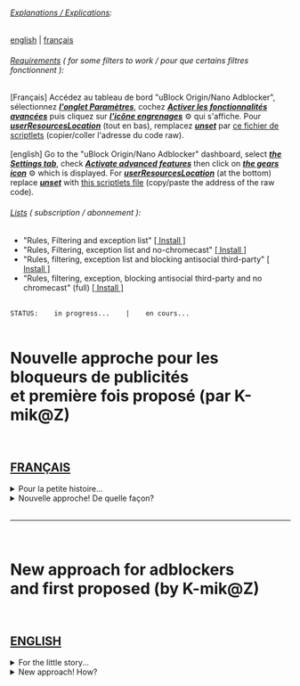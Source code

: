###### <ins>Explanations / Explications</ins>:  
[english](#english) | [français](#français)

###### <ins>Requirements</ins> ( for some filters to work / pour que certains filtres fonctionnent ):
[Français] Accédez au tableau de bord "uBlock Origin/Nano Adblocker", sélectionnez <ins>***l'onglet Paramètres***</ins>, cochez <ins>***Activer les fonctionnalités avancées***</ins> puis cliquez sur <ins>***l'icône engrenages***</ins> ⚙ qui s'affiche. Pour <ins>***userResourcesLocation***</ins> (tout en bas), remplacez <ins>***unset***</ins> par [ce fichier de scriptlets](https://raw.githubusercontent.com/K-mikaZ/new_approach_adb__1st/master/common_utils/Resources/scriptlets.js) (copier/coller l'adresse du code raw).<br><br>[english] Go to the "uBlock Origin/Nano Adblocker" dashboard, select <ins>***the Settings tab***</ins>, check <ins>***Activate advanced features***</ins> then click on <ins>***the gears icon***</ins> ⚙ which is displayed. For <ins>***userResourcesLocation***</ins> (at the bottom) replace <ins>***unset***</ins> with [this scriptlets file](https://raw.githubusercontent.com/K-mikaZ/new_approach_adb__1st/master/common_utils/Resources/scriptlets.js) (copy/paste the address of the raw code).  
###### <ins>Lists</ins> ( subscription / abonnement ):
- "Rules, Filtering and exception list" [[ Install ]](https://subscribe.adblockplus.org/?location=https://raw.githubusercontent.com/K-mikaZ/new_approach_adb__1st/master/KmZ_filters.txt&amp;title=Rules%2C%20Filtering%20and%20exception%20list)
- "Rules, Filtering, exception list and no-chromecast" [[ Install ]](https://subscribe.adblockplus.org?location=https://raw.githubusercontent.com/K-mikaZ/new_approach_adb__1st/master/KmZ_filters_no-chromecast.txt&amp;title=Rules%2C%20Filtering%2C%20exception%20list%20and%20no-chromecast)
- "Rules, filtering, exception list and blocking antisocial third-party" [[ Install ]](https://subscribe.adblockplus.org?location=https://raw.githubusercontent.com/K-mikaZ/new_approach_adb__1st/master/KmZ_filters_with_antisocial_third-part.txt&amp;title=Rules%2C%20filtering%2C%20exception%20list%20and%20blocking%20antisocial%20third-party)
- "Rules, filtering, exception, blocking antisocial third-party and no chromecast" (full) [[ Install ]](https://subscribe.adblockplus.org?location=https://raw.githubusercontent.com/K-mikaZ/new_approach_adb__1st/master/KmZ_filters_no-chromecast_with_antisocial_third-part.txt&amp;title=Rules%2C%20filtering%2C%20exception%2C%20blocking%20antisocial%20third-party%20and%20no%20chromecast)<br><br>
 

```STATUS:    in progress...    |    en cours...```  
<br>

# Nouvelle approche pour les bloqueurs de publicités<br>et première fois proposé (par K-mik@Z)  
<br>

## [FRANÇAIS](#français)  
<details>
  <summary>Pour la petite histoire...</summary>

  J'ai voulu proposer (sur un [site connu de la communauté](https://github.com/collinbarrett/FilterLists)) une simple liste (non pas de blocage, mais de [redirect-rule](https://github.com/gorhill/uBlock/wiki/Static-filter-syntax#redirect-rule) automatique), pour aider au *noop\** de tous les filtres de blocages (déjà présent dans votre bloqueur de pubs, mais aussi à venir) et qui utilisais pour cela des conditions ( [!#if - !#endif](https://github.com/gorhill/uBlock/wiki/Static-filter-syntax#if-condition) ).
###### *\*noop: pour les non initiés, équivaut à une reponse vide*.

  ```STATUS: en cours d'écriture...```

</details>
<details>
  <summary>Nouvelle approche! De quelle façon?</summary>
  
  
</details>  
<br>  

********************
<br>  

# New approach for adblockers<br>and first proposed (by K-mik@Z)  
<br>

## [ENGLISH](#english)  
<details>
  <summary>For the little story...</summary>

  I wanted to offer (on a [site known to the community](https://github.com/collinbarrett/FilterLists)) a simple list (not of blocking, but automatic [redirect-rule](https://github.com/gorhill/uBlock/wiki/Static-filter-syntax#redirect-rule)), to help the *noop\** of all blocking filters (already present in your ad blocker, but also to come) and which used for that conditions ([!#if - !#endif](https://github.com/gorhill/uBlock/wiki/Static-filter-syntax#if-condition)).
###### *\*noop: for the uninitiated, equivalent to an empty response*.
  
  ```STATUS: being written ...```
    
</details>
<details>
  <summary>New approach! How?</summary>
  
  
</details>
